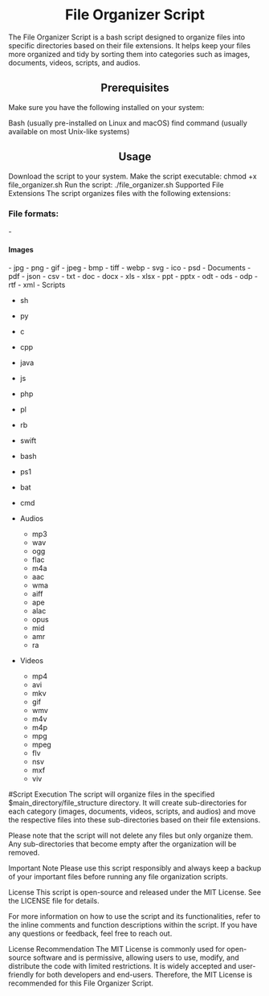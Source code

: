 <h1 align="center">File Organizer Script</h1>

The File Organizer Script is a bash script designed to organize files into specific directories based on their file extensions. It helps keep your files more organized and tidy by sorting them into categories such as images, documents, videos, scripts, and audios.

<h2 align="center">Prerequisites</h2>
Make sure you have the following installed on your system:

Bash (usually pre-installed on Linux and macOS)
find command (usually available on most Unix-like systems)
<h2 align="center">Usage</h2>
Download the script to your system.
Make the script executable: chmod +x file_organizer.sh
Run the script: ./file_organizer.sh
Supported File Extensions
The script organizes files with the following extensions:
<h3>File formats:</h3>
- <h4>Images</h4>
  - jpg
  - png
  - gif
  - jpeg
  - bmp
  - tiff
  - webp
  - svg
  - ico
  - psd
- Documents
  - pdf
  - json
  - csv
  - txt
  - doc
  - docx
  - xls
  - xlsx
  - ppt
  - pptx
  - odt
  - ods
  - odp
  - rtf
  - xml
- Scripts

  - sh
  - py
  - c
  - cpp
  - java
  - js
  - php
  - pl
  - rb
  - swift
  - bash
  - ps1
  - bat
  - cmd
- Audios

  - mp3
  - wav
  - ogg
  - flac
  - m4a
  - aac
  - wma
  - aiff
  - ape
  - alac
  - opus
  - mid
  - amr
  - ra
- Videos

  - mp4
  - avi
  - mkv
  - gif
  - wmv
  - m4v
  - m4p
  - mpg
  - mpeg
  - flv
  - nsv
  - mxf
  - viv

#Script Execution
The script will organize files in the specified $main_directory/file_structure directory. It will create sub-directories for each category (images, documents, videos, scripts, and audios) and move the respective files into these sub-directories based on their file extensions.

Please note that the script will not delete any files but only organize them. Any sub-directories that become empty after the organization will be removed.

Important Note
Please use this script responsibly and always keep a backup of your important files before running any file organization scripts.

License
This script is open-source and released under the MIT License. See the LICENSE file for details.

For more information on how to use the script and its functionalities, refer to the inline comments and function descriptions within the script. If you have any questions or feedback, feel free to reach out.

License Recommendation
The MIT License is commonly used for open-source software and is permissive, allowing users to use, modify, and distribute the code with limited restrictions. It is widely accepted and user-friendly for both developers and end-users. Therefore, the MIT License is recommended for this File Organizer Script.
